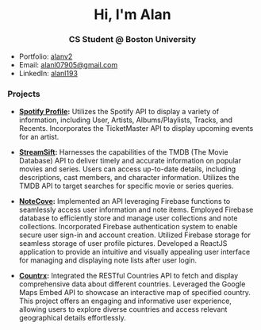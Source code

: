 <h1 align="center">Hi, I'm Alan</h1>
<h3 align="center">CS Student @ Boston University</h3>

- Portfolio: [alanv2](https://alanv2.netlify.app/)
- Email: <a href="mailto:alanl07905@gmail.com" target="_blank">alanl07905@gmail.com</a>
- LinkedIn: <a href="https://www.linkedin.com/in/alanl193/" target="_blank">alanl193</a>

<h3 align="left">Projects</h3>

- **[Spotify Profile](https://github.com/Alan0893/Spotify-Profile):** Utilizes the Spotify API to display a variety of information, including User, Artists, Albums/Playlists, Tracks, and Recents. Incorporates the TicketMaster API to display upcoming events for an artist. 

- **[StreamSift](https://streamsift.netlify.app/):** Harnesses the capabilities of the TMDB (The Movie Database) API to deliver timely and accurate information on popular movies and series. Users can access up-to-date details, including descriptions, cast members, and character information. Utilizes the TMDB API to target searches for specific movie or series queries.

- **[NoteCove](https://notecove.netlify.app/):** Implemented an API leveraging Firebase functions to seamlessly access user information and note items. Employed Firebase database to efficiently store and manage user collections and note collections. Incorporated Firebase authentication system to enable secure user sign-in and account creation. Utilized Firebase storage for seamless storage of user profile pictures. Developed a ReactJS application to provide an intuitive and visually appealing user interface for managing and displaying note lists after user login.

- **[Countrx](https://countrx.netlify.app/):** Integrated the RESTful Countries API to fetch and display comprehensive data about different countries. Leveraged the Google Maps Embed API to showcase an interactive map of specified country. This project offers an engaging and informative user experience, allowing users to explore diverse countries and access relevant geographical details effortlessly.
